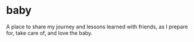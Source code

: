 # baby
A place to share my journey and lessons learned with friends, as I prepare for, take care of, and love the baby.
